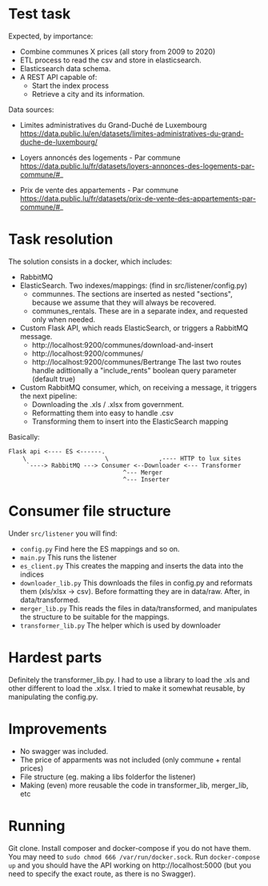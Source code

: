 # Test task

Expected, by importance: 
* Combine communes X prices (all story from 2009 to 2020)
* ETL process to read the csv and store in elasticsearch.
* Elasticsearch data schema.
* A REST API capable of:
    * Start the index process
    *  Retrieve a city and its information.

Data sources:

* Limites administratives du Grand-Duché de Luxembourg
https://data.public.lu/en/datasets/limites-administratives-du-grand-duche-de-luxembourg/

* Loyers annoncés des logements - Par commune
https://data.public.lu/fr/datasets/loyers-annonces-des-logements-par-commune/#_

* Prix de vente des appartements - Par commune
https://data.public.lu/fr/datasets/prix-de-vente-des-appartements-par-commune/#_


# Task resolution

The solution consists in a docker, which includes:
* RabbitMQ
* ElasticSearch. Two indexes/mappings: (find in src/listener/config.py)
    * communnes. The sections are inserted as nested "sections", because we assume that they will always be recovered.
    * communes_rentals. These are in a separate index, and requested only when needed.
* Custom Flask API, which reads ElasticSearch, or triggers a RabbitMQ message.
    * http://localhost:9200/communes/download-and-insert
    * http://localhost:9200/communes/
    * http://localhost:9200/communes/Bertrange
    The last two routes handle adittionally a "include_rents" boolean query parameter (default true)
* Custom RabbitMQ consumer, which, on receiving a message, it triggers the next pipeline:
    * Downloading the .xls / .xlsx from government.
    * Reformatting them into easy to handle .csv
    * Transforming them to insert into the ElasticSearch mapping


Basically:
```
Flask api <---- ES <------.
    \                      \              ,---- HTTP to lux sites
     `----> RabbitMQ ---> Consumer <--Downloader <--- Transformer
                                ^--- Merger
                                ^--- Inserter
```

# Consumer file structure
Under `src/listener` you will find:

* `config.py` Find here the ES mappings and so on.
* `main.py` This runs the listener
* `es_client.py` This creates the mapping and inserts the data into the indices
* `downloader_lib.py` This downloads the files in config.py and reformats them (xls/xlsx -> csv). Before formatting they are in data/raw. After, in data/transformed.
* `merger_lib.py` This reads the files in data/transformed, and manipulates the structure to be suitable for the mappings.
* `transformer_lib.py` The helper which is used by downloader

# Hardest parts

Definitely the transformer_lib.py.
I had to use a library to load the .xls and other different to load the .xlsx.
I tried to make it somewhat reusable, by manipulating the config.py.

# Improvements

* No swagger was included.
* The price of apparments was not included (only commune + rental prices)
* File structure (eg. making a libs folderfor the listener)
* Making (even) more reusable the code in transformer_lib, merger_lib, etc

# Running

Git clone.
Install composer and docker-compose if you do not have them.
You may need to `sudo chmod 666 /var/run/docker.sock`.
Run `docker-compose up` and you should have the API working on http://localhost:5000 
(but you need to specify the exact route, as there is no Swagger).

